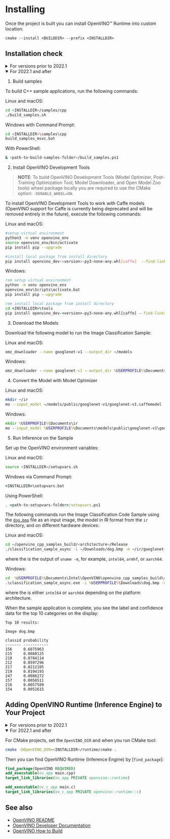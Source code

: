 # Installing

Once the project is built you can install OpenVINO™ Runtime into custom location:

```
cmake --install <BUILDDIR> --prefix <INSTALLDIR>
```

## Installation check

<details>
<summary>For versions prior to 2022.1</summary>
<p>

1. Obtaining Open Model Zoo tools and models

To have the ability to run samples and demos, you need to clone the Open Model Zoo repository and copy the folder under `./deployment_tools` to your install directory:

```
git clone https://github.com/openvinotoolkit/open_model_zoo.git
cmake -E copy_directory ./open_model_zoo/ <INSTALLDIR>/deployment_tools/open_model_zoo/
```

2. Adding OpenCV to your environment

Open Model Zoo samples use OpenCV functionality to load images. To use it for demo builds you need to provide the path to your OpenCV custom build by setting `OpenCV_DIR` environment variable and add path OpenCV libraries to the `LD_LIBRARY_PATH (Linux)` or `PATH (Windows)` variable before running demos.

Linux:
```sh
export LD_LIBRARY_PATH=/path/to/opencv_install/lib/:$LD_LIBRARY_PATH
export OpenCV_DIR=/path/to/opencv_install/cmake
```

Windows:
```sh
set PATH=\path\to\opencv_install\bin\;%PATH%
set OpenCV_DIR=\path\to\opencv_install\cmake
```

3. Running demo

To check your installation go to the demo directory and run Classification Demo:

Linux and macOS:
```sh
cd <INSTALLDIR>/deployment_tools/demo
./demo_squeezenet_download_convert_run.sh
```

Windows:
```sh
cd <INSTALLDIR>\deployment_tools\demo
demo_squeezenet_download_convert_run.bat
```

Result:
```
Top 10 results:

Image <INSTALLDIR>/deployment_tools/demo/car.png

classid probability label
------- ----------- -----
817     0.6853030   sports car, sport car
479     0.1835197   car wheel
511     0.0917197   convertible
436     0.0200694   beach wagon, station wagon, wagon, estate car, beach waggon, station waggon, waggon
751     0.0069604   racer, race car, racing car
656     0.0044177   minivan
717     0.0024739   pickup, pickup truck
581     0.0017788   grille, radiator grille
468     0.0013083   cab, hack, taxi, taxicab
661     0.0007443   Model T

[ INFO ] Execution successful
```

</p>
</details>


<details open>
<summary> For 2022.1 and after</summary>
<p>

1. Build samples

To build C++ sample applications, run the following commands:

Linux and macOS:
```sh
cd <INSTALLDIR>/samples/cpp
./build_samples.sh
```

Windows with Command Prompt:
```sh
cd <INSTALLDIR>\samples\cpp
build_samples_msvc.bat
```

With PowerShell:
```sh
& <path-to-build-samples-folder>/build_samples.ps1
```

2. Install OpenVINO Development Tools

> **NOTE**: To build OpenVINO Development Tools (Model Optimizer, Post-Training Optimization Tool, Model Downloader, and Open Model Zoo tools) wheel package locally you are required to use the CMake option: `-DENABLE_WHEEL=ON`.

To install OpenVINO Development Tools to work with Caffe models (OpenVINO support for Caffe is currently being deprecated and will be removed entirely in the future), execute the following commands:

Linux and macOS:

```sh
#setup virtual environment
python3 -m venv openvino_env
source openvino_env/bin/activate
pip install pip --upgrade

#install local package from install directory
pip install openvino_dev-<version>-py3-none-any.whl[caffe]  --find-links=<INSTALLDIR>/tools
```

Windows:
```bat
rem setup virtual environment
python -m venv openvino_env
openvino_env\Scripts\activate.bat
pip install pip --upgrade

rem install local package from install directory
cd <INSTALLDIR>\tools
pip install openvino_dev-<version>-py3-none-any.whl[caffe] --find-links=<INSTALLDIR>\tools
```

3.  Download the Models

Download the following model to run the Image Classification Sample:

Linux and macOS:
```sh
omz_downloader --name googlenet-v1 --output_dir ~/models
```

Windows:
```bat
omz_downloader --name googlenet-v1 --output_dir %USERPROFILE%\Documents\models
```

4. Convert the Model with Model Optimizer

Linux and macOS:
```sh
mkdir ~/ir
mo --input_model ~/models/public/googlenet-v1/googlenet-v1.caffemodel --compress_to_fp16 --output_dir ~/ir
```
Windows:
```bat
mkdir %USERPROFILE%\Documents\ir
mo --input_model %USERPROFILE%\Documents\models\public\googlenet-v1\googlenet-v1.caffemodel --compress_to_fp16 --output_dir %USERPROFILE%\Documents\ir
```

5. Run Inference on the Sample

Set up the OpenVINO environment variables:

Linux and macOS:
```sh
source <INSTALLDIR>/setupvars.sh
```

Windows via Command Prompt:
```bat
<INSTALLDIR>\setupvars.bat
```

Using PowerShell:
```bat
. <path-to-setupvars-folder>/setupvars.ps1
```

The following commands run the Image Classification Code Sample using the [`dog.bmp`](https://storage.openvinotoolkit.org/data/test_data/images/224x224/dog.bmp) file as an input image, the model in IR format from the `ir` directory, and on different hardware devices:

Linux and macOS:

```sh
cd ~/openvino_cpp_samples_build/<architecture>/Release
./classification_sample_async -i ~/Downloads/dog.bmp -m ~/ir/googlenet-v1.xml -d CPU
```
where the <architecture> is the output of ``uname -m``, for example, ``intel64``, ``armhf``, or ``aarch64``.

Windows:

```bat
cd  %USERPROFILE%\Documents\Intel\OpenVINO\openvino_cpp_samples_build\<architecture>\Release
.\classification_sample_async.exe -i %USERPROFILE%\Downloads\dog.bmp -m %USERPROFILE%\Documents\ir\googlenet-v1.xml -d CPU
```
where the <architecture> is either ``intel64`` or ``aarch64`` depending on the platform architecture.

When the sample application is complete, you see the label and confidence data for the top 10 categories on the display:

```
Top 10 results:

Image dog.bmp

classid probability
------- -----------
156     0.6875963
215     0.0868125
218     0.0784114
212     0.0597296
217     0.0212105
219     0.0194193
247     0.0086272
157     0.0058511
216     0.0057589
154     0.0052615

```

</p>
</details>

## Adding OpenVINO Runtime (Inference Engine) to Your Project

<details>
<summary>For versions prior to 2022.1</summary>
<p>

For CMake projects, set the `InferenceEngine_DIR` and when you run CMake tool:

```sh
cmake -DInferenceEngine_DIR=/path/to/openvino/build/ .
```

Then you can find Inference Engine by [`find_package`]:

```cmake
find_package(InferenceEngine REQUIRED)
target_link_libraries(${PROJECT_NAME} PRIVATE ${InferenceEngine_LIBRARIES})
```
</p>
</details>


<details open>
<summary>For 2022.1 and after</summary>
<p>


For CMake projects, set the `OpenVINO_DIR` and when you run CMake tool:

```sh
cmake -DOpenVINO_DIR=<INSTALLDIR>/runtime/cmake .
```

Then you can find OpenVINO Runtime (Inference Engine) by [`find_package`]:

```cmake
find_package(OpenVINO REQUIRED)
add_executable(ov_app main.cpp)
target_link_libraries(ov_app PRIVATE openvino::runtime)

add_executable(ov_c_app main.c)
target_link_libraries(ov_c_app PRIVATE openvino::runtime::c)
```
</p>
</details>

## See also

 * [OpenVINO README](../../README.md)
 * [OpenVINO Developer Documentation](index.md)
 * [OpenVINO How to Build](build.md)

